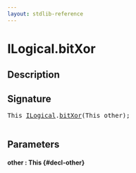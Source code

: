 ```yaml
---
layout: stdlib-reference
---
```


# ILogical\.bitXor

## Description





## Signature 

<pre>
<span class="code_keyword">This</span> <a href="/stdlib-reference/interfaces/ILogical/index" class="code_type">ILogical</a>.<a href="/stdlib-reference/interfaces/ILogical/bitXor">bitXor</a>(<span class="code_keyword">This</span> <span class='code_param'>other</span>);

</pre>

## Parameters

#### other  : This {#decl-other}

